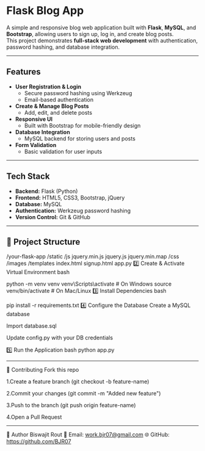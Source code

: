 # Flask Blog App

A simple and responsive blog web application built with **Flask**, **MySQL**, and **Bootstrap**, allowing users to sign up, log in, and create blog posts.  
This project demonstrates **full-stack web development** with authentication, password hashing, and database integration.

---

## Features

- **User Registration & Login**
  - Secure password hashing using Werkzeug
  - Email-based authentication
- **Create & Manage Blog Posts**
  - Add, edit, and delete posts
- **Responsive UI**
  - Built with Bootstrap for mobile-friendly design
- **Database Integration**
  - MySQL backend for storing users and posts
- **Form Validation**
  - Basic validation for user inputs

---

## Tech Stack

- **Backend:** Flask (Python)
- **Frontend:** HTML5, CSS3, Bootstrap, jQuery
- **Database:** MySQL
- **Authentication:** Werkzeug password hashing
- **Version Control:** Git & GitHub

---

## 📂 Project Structure
/your-flask-app
  /static
    /js
      jquery.min.js
      jquery.js
      jquery.min.map
    /css
    /images
  /templates
    index.html
    signup.html
  app.py
2️⃣ Create & Activate Virtual Environment
bash

python -m venv venv
venv\Scripts\activate  # On Windows
source venv/bin/activate  # On Mac/Linux
3️⃣ Install Dependencies
bash

pip install -r requirements.txt
4️⃣ Configure the Database
Create a MySQL database

Import database.sql

Update config.py with your DB credentials

5️⃣ Run the Application
bash
python app.py
____________________________________________________
🤝 Contributing
Fork this repo

1.Create a feature branch (git checkout -b feature-name)

2.Commit your changes (git commit -m "Added new feature")

3.Push to the branch (git push origin feature-name)

4.Open a Pull Request
_______________________________________________________
👤 Author
Biswajit Rout
📧 Email: work.bjr07@gmail.com
🌐 GitHub: https://github.com/BJR07


